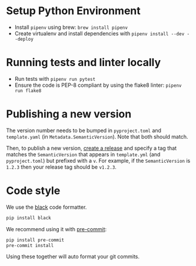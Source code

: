 # Setup Python Environment

- Install `pipenv` using brew: `brew install pipenv`
- Create virtualenv and install dependencies with `pipenv install --dev --deploy`

# Running tests and linter locally

- Run tests with `pipenv run pytest`
- Ensure the code is PEP-8 compliant by using the flake8 linter: `pipenv run flake8`

# Publishing a new version

The version number needs to be bumped in `pyproject.toml` and `template.yaml` (in `Metadata.SemanticVersion`).
Note that both should match.

Then, to publish a new version, [create a release](https://github.com/newrelic/aws-log-ingestion/releases/new)
and specify a tag that matches the `SemanticVersion` that appears in `template.yml` (and `pyproject.toml`)
but prefixed with a `v`. For example, if the `SemanticVersion` is `1.2.3` then your
release tag should be `v1.2.3`.

# Code style

We use the [black](https://github.com/psf/black) code formatter.

```bash
pip install black
```

We recommend using it with [pre-commit](https://pre-commit.com/#install):

```bash
pip install pre-commit
pre-commit install
```

Using these together will auto format your git commits.
